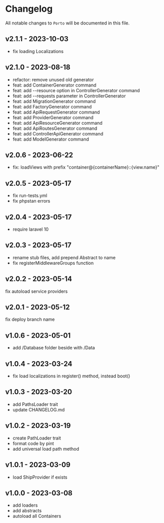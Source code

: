 # Changelog

All notable changes to `Porto` will be documented in this file.

## v2.1.1 - 2023-10-03

- fix loading Localizations

## v2.1.0 - 2023-08-18

- refactor: remove unused old generator
- feat: add ContainerGenerator command
- feat: add --resource option in ControllerGenerator command
- feat: add --requests parameter in ControllerGenerator
- feat: add MigrationGenerator command
- feat: add FactoryGenerator command
- feat: add ApiRequestGenerator command
- feat: add ProviderGenerator command
- feat: add ApiResourceGenerator command
- feat: add ApiRoutesGenerator command
- feat: add ControllerApiGenerator command
- feat: add ModelGenerator command

## v2.0.6 - 2023-06-22

- fix: loadViews with prefix "container@{containerName}::{view.name}"

## v2.0.5 - 2023-05-17

- fix run-tests.yml
- fix phpstan errors

## v2.0.4 - 2023-05-17

- require laravel 10

## v2.0.3 - 2023-05-17

- rename stub files, add prepend Abstract to name
- fix registerMiddlewareGroups function

## v2.0.2 - 2023-05-14

fix autoload service providers

## v2.0.1 - 2023-05-12

fix deploy branch name

## v1.0.6 - 2023-05-01

- add /Database folder beside with /Data

## v1.0.4 - 2023-03-24

- fix load localizations in register() method, instead boot()

## v1.0.3 - 2023-03-20

- add PathsLoader trait
- update CHANGELOG.md

## v1.0.2 - 2023-03-19

- create PathLoader trait
- format code by pint
- add universal load path method

## v1.0.1 - 2023-03-09

- load ShipProvider if exists

## v1.0.0 - 2023-03-08

- add loaders
- add abstracts
- autoload all Containers
